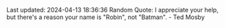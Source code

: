 Last updated: 2024-04-13 18:36:36
Random Quote: I appreciate your help, but there's a reason your name is "Robin", not "Batman". - Ted Mosby